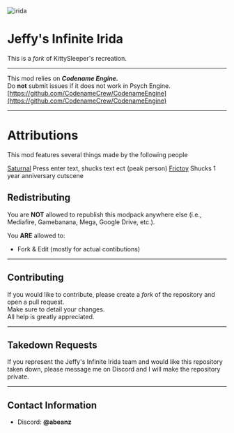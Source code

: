 ![irida](https://static.wikia.nocookie.net/fridaynightfunking/images/7/71/IridaLogo.png/revision/latest/scale-to-width/360?cb=20241214011302)

# Jeffy's Infinite Irida

This is a *fork* of KittySleeper's recreation.

---

This mod relies on ***Codename Engine.***  
Do **not** submit issues if it does not work in Psych Engine.  
[https://github.com/CodenameCrew/CodenameEngine](https://github.com/CodenameCrew/CodenameEngine)

---
# Attributions
This mod features several things made by the following people

[Saturnal](https://www.youtube.com/@saturnalmania) Press enter text, shucks text ect (peak person)
[Frictoy](https://www.youtube.com/channel/UCroWhqwtUZ7Z_ZedIgzNDdw) Shucks 1 year anniversary cutscene

## Redistributing

You are **NOT** allowed to republish this modpack anywhere else (i.e., Mediafire, Gamebanana, Mega, Google Drive, etc.).

You **ARE** allowed to:
- Fork & Edit  (mostly for actual contibutions)

---

## Contributing

If you would like to contribute, please create a *fork* of the repository and open a pull request.  
Make sure to detail your changes.  
All help is greatly appreciated.

---

## Takedown Requests

If you represent the Jeffy's Infinite Irida team and would like this repository taken down, please message me on Discord and I will make the repository private.

---

## Contact Information

- Discord: **@abeanz**

